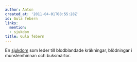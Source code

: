 ```yaml
---
author: Anton
created_at: '2011-04-01T08:55:28Z'
id: Gula febern
links:
  mention:
  - sjukdom
title: Gula febern
---
```


En [sjukdom] som leder till blodblandade kräkningar, blödningar i munslemhinnan och buksmärtor.

  [sjukdom]: sjukdom
